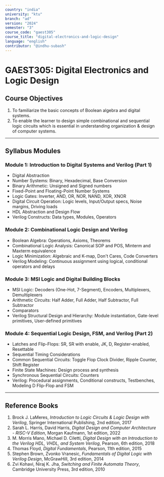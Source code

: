 ```yaml
--- 
country: "india"
university: "ktu"
branch: "ad" 
version: "2024"
semester: "3"
course_code: "gaest305"
course_title: "digital-electronics-and-logic-design"
language: "english"
contributor: "@indhu-subash"
---
```


# GAEST305: Digital Electronics and Logic Design

## Course Objectives

1. To familiarize the basic concepts of Boolean algebra and digital systems.  
2. To enable the learner to design simple combinational and sequential logic circuits which is essential in understanding organization & design of computer systems.  

---

## Syllabus Modules

### Module 1: Introduction to Digital Systems and Verilog (Part 1)
- Digital Abstraction  
- Number Systems: Binary, Hexadecimal, Base Conversion  
- Binary Arithmetic: Unsigned and Signed numbers  
- Fixed-Point and Floating-Point Number Systems  
- Logic Gates: Inverter, AND, OR, NOR, NAND, XOR, XNOR  
- Digital Circuit Operation: Logic levels, Input/Output specs, Noise margins, Driving loads  
- HDL Abstraction and Design Flow  
- Verilog Constructs: Data types, Modules, Operators  

### Module 2: Combinational Logic Design and Verilog
- Boolean Algebra: Operations, Axioms, Theorems  
- Combinational Logic Analysis: Canonical SOP and POS, Minterm and Maxterm equivalence  
- Logic Minimization: Algebraic and K-map, Don't Cares, Code Converters  
- Verilog Modeling: Continuous assignment using logical, conditional operators and delays  

### Module 3: MSI Logic and Digital Building Blocks
- MSI Logic: Decoders (One-Hot, 7-Segment), Encoders, Multiplexers, Demultiplexers  
- Arithmetic Circuits: Half Adder, Full Adder, Half Subtractor, Full Subtractor  
- Comparators  
- Verilog Structural Design and Hierarchy: Module instantiation, Gate-level primitives, User-defined primitives  

### Module 4: Sequential Logic Design, FSM, and Verilog (Part 2)
- Latches and Flip-Flops: SR, SR with enable, JK, D, Register-enabled, Resettable  
- Sequential Timing Considerations  
- Common Sequential Circuits: Toggle Flop Clock Divider, Ripple Counter, Shift Register  
- Finite State Machines: Design process and synthesis  
- Synchronous Sequential Circuits: Counters  
- Verilog: Procedural assignments, Conditional constructs, Testbenches, Modeling D Flip-Flop and FSM  

---

## Reference Books

1. Brock J. LaMeres, *Introduction to Logic Circuits & Logic Design with Verilog*, Springer International Publishing, 2nd edition, 2017  
2. Sarah L. Harris, David Harris, *Digital Design and Computer Architecture - RISC-V Edition*, Morgan Kaufmann, 1st edition, 2022  
3. M. Morris Mano, Michael D. Ciletti, *Digital Design with an Introduction to the Verilog HDL, VHDL, and System Verilog*, Pearson, 6th edition, 2018  
4. Thomas Floyd, *Digital Fundamentals*, Pearson, 11th edition, 2015  
5. Stephen Brown, Zvonko Vranesic, *Fundamentals of Digital Logic with Verilog Design*, McGrawHill, 3rd edition, 2014  
6. Zvi Kohavi, Niraj K. Jha, *Switching and Finite Automata Theory*, Cambridge University Press, 3rd edition, 2010  
